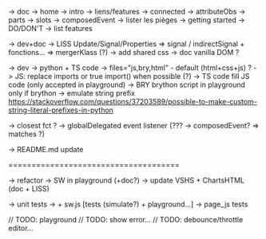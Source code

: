 -> doc
    -> home
        -> intro
        -> liens/features
            -> connected
            -> attributeObs
            -> parts
            -> slots
            -> composedEvent
        -> lister les pièges
	-> getting started
        -> DO/DON'T
        -> list features
    
-> dev+doc
    -> LISS Update/Signal/Properties
        => signal / indirectSignal + fonctions...
    => mergerKlass (?)
    -> add shared css
-> doc vanilla DOM ?

-> dev
    -> python + TS code
        -> files="js,bry,html" - default (html+css+js) ?
        -> JS: replace imports or true import() when possible (?)
        -> TS code fill JS code (only accepted in playground)
        -> BRY brython script in playground only if brython
            -> emulate string prefix
                https://stackoverflow.com/questions/37203589/possible-to-make-custom-string-literal-prefixes-in-python

-> closest fct ?
-> globalDelegated event listener (??? -> composedEvent? => matches ?)

-> README.md update

=====================================

-> refactor
	-> SW in playground (+doc?)
	-> update VSHS + ChartsHTML (doc + LISS)

-> unit tests
    -> + sw.js [tests (simulate?) + playground...]
    -> page_js tests

// TODO: playground
    // TODO: show error...
    // TODO: debounce/throttle editor...
